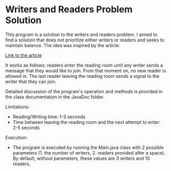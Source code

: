 # Writers and Readers Problem Solution

This program is a solution to the writers and readers problem. I aimed to find a solution that does not prioritize either writers or readers and seeks to maintain balance. The idea was inspired by the article:

[Link to the article](https://arxiv.org/ftp/arxiv/papers/1309/1309.4507.pdf)

It works as follows: readers enter the reading room until any writer sends a message that they would like to join. From that moment on, no new reader is allowed in. The last reader leaving the reading room sends a signal to the writer that they can join.

Detailed discussion of the program's operation and methods is provided in the class documentation in the JavaDoc folder.

Limitations:
- Reading/Writing time: 1-3 seconds
- Time between leaving the reading room and the next attempt to enter: 2-5 seconds

Execution:
- The program is executed by running the Main.java class with 2 possible parameters (1. the number of writers, 2. readers provided after a space). By default, without parameters, these values are 3 writers and 10 readers.
